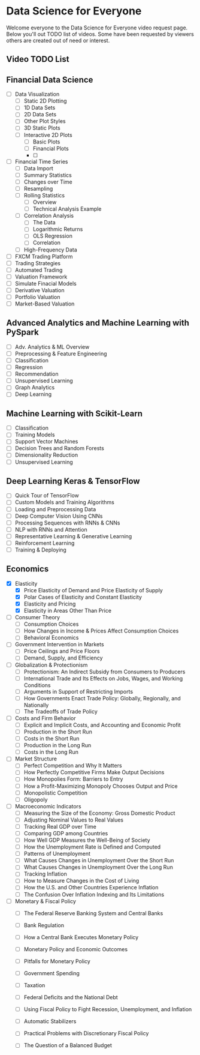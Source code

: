 # Data Science for Everyone

Welcome everyone to the Data Science for Everyone video request page. Below you'll out TODO list of videos. Some have been requested by viewers others are created out of need or interest. 

## Video TODO List

## Financial Data Science

- [ ] Data Visualization
    - [ ] Static 2D Plotting
    - [ ] 1D Data Sets
    - [ ] 2D Data Sets
    - [ ] Other Plot Styles
    - [ ] 3D Static Plots
    - [ ] Interactive 2D Plots
        - [ ] Basic Plots
        - [ ] Financial Plots
        - [ ] 
- [ ] Financial Time Series
    - [ ] Data Import
    - [ ] Summary Statistics
    - [ ] Changes over Time
    - [ ] Resampling
    - [ ] Rolling Statistics
        - [ ] Overview
        - [ ] Technical Analysis Example
    - [ ] Correlation Analysis
        - [ ] The Data
        - [ ] Logarithmic Returns
        - [ ] OLS Regression
        - [ ] Correlation
     - [ ] High-Frequency Data
- [ ] FXCM Trading Platform
- [ ] Trading Strategies
- [ ] Automated Trading
- [ ] Valuation Framework
- [ ] Simulate Finacial Models
- [ ] Derivative Valuation
- [ ] Portfolio Valuation
- [ ] Market-Based Valuation

## Advanced Analytics and Machine Learning with PySpark
- [ ] Adv. Analytics & ML Overview
- [ ] Preprocessing & Feature Engineering
- [ ] Classification
- [ ] Regression
- [ ] Recommendation
- [ ] Unsupervised Learning
- [ ] Graph Analytics
- [ ] Deep Learning

## Machine Learning with Scikit-Learn
- [ ] Classification
- [ ] Training Models
- [ ] Support Vector Machines
- [ ] Decision Trees and Random Forests
- [ ] Dimensionality Reduction
- [ ] Unsupervised Learning

## Deep Learning Keras & TensorFlow
- [ ] Quick Tour of TensorFlow
- [ ] Custom Models and Training Algorithms
- [ ] Loading and Preprocessing Data
- [ ] Deep Computer Vision Using CNNs
- [ ] Processing Sequences with RNNs & CNNs
- [ ] NLP with RNNs and Attention
- [ ] Representative Learning & Generative Learning
- [ ] Reinforcement Learning
- [ ] Training & Deploying 

## Economics
- [X] Elasticity
    - [X] Price Elasticity of Demand and Price Elasticity of Supply
    - [X] Polar Cases of Elasticity and Constant Elasticity
    - [X] Elasticity and Pricing
    - [X] Elasticity in Areas Other Than Price
- [ ] Consumer Theory
    - [ ] Consumption Choices
    - [ ] How Changes in Income & Prices Affect Consumption Choices
    - [ ] Behavioral Economics
- [ ] Government Intervention in Markets
    - [ ] Price Ceilings and Price Floors
    - [ ] Demand, Supply, and Efficiency
- [ ] Globalization & Protectionism
    - [ ] Protectionism: An Indirect Subsidy from Consumers to Producers
    - [ ] International Trade and Its Effects on Jobs, Wages, and Working Conditions
    - [ ] Arguments in Support of Restricting Imports
    - [ ] How Governments Enact Trade Policy: Globally, Regionally, and Nationally
    - [ ] The Tradeoffs of Trade Policy
- [ ] Costs and Firm Behavior
    - [ ] Explicit and Implicit Costs, and Accounting  and Economic Profit
    - [ ] Production in the Short Run
    - [ ] Costs in the Short Run
    - [ ] Production in the Long Run
    - [ ] Costs in the Long Run
- [ ] Market Structure
    - [ ] Perfect Competition and Why It Matters
    - [ ] How Perfectly Competitive Firms Make Output Decisions
    - [ ] How Monopolies Form: Barriers to Entry
    - [ ] How a Profit-Maximizing Monopoly Chooses Output and Price
    - [ ] Monopolistic Competition
    - [ ] Oligopoly
- [ ] Macroeconomic Indicators
    - [ ] Measuring the Size of the Economy: Gross Domestic Product
    - [ ] Adjusting Nominal Values to Real Values
    - [ ] Tracking Real GDP over Time
    - [ ] Comparing GDP among Countries
    - [ ] How Well GDP Measures the Well-Being of Society
    - [ ] How the Unemployment Rate is Defined and Computed
    - [ ] Patterns of Unemployment
    - [ ] What Causes Changes in Unemployment Over the Short Run
    - [ ] What Causes Changes in Unemployment Over the Long Run
    - [ ] Tracking Inflation
    - [ ] How to Measure Changes in the Cost of Living
    - [ ] How the U.S. and Other Countries Experience Inflation
    - [ ] The Confusion Over Inflation Indexing and Its Limitations
- [ ] Monetary & Fiscal Policy
    - [ ] The Federal Reserve Banking System and Central Banks
    - [ ] Bank Regulation
    - [ ] How a Central Bank Executes Monetary Policy
    - [ ] Monetary Policy and Economic Outcomes
    - [ ] Pitfalls for Monetary Policy
    - [ ] Government Spending
    - [ ] Taxation
    - [ ] Federal Deficits and the National Debt
    - [ ] Using Fiscal Policy to Fight Recession, Unemployment, and Inflation
    - [ ] Automatic Stabilizers
    - [ ] Practical Problems with Discretionary Fiscal Policy
    - [ ] The Question of a Balanced Budget




  



